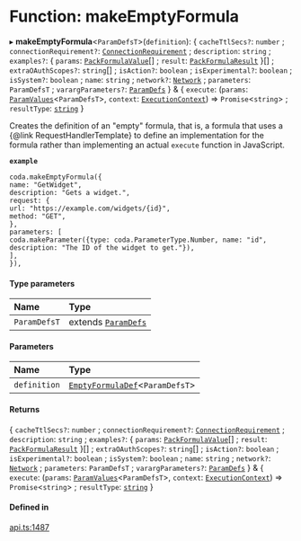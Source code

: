 # Function: makeEmptyFormula

▸ **makeEmptyFormula**<`ParamDefsT`\>(`definition`): { `cacheTtlSecs?`: `number` ; `connectionRequirement?`: [`ConnectionRequirement`](../enums/ConnectionRequirement.md) ; `description`: `string` ; `examples?`: { `params`: [`PackFormulaValue`](../types/PackFormulaValue.md)[] ; `result`: [`PackFormulaResult`](../types/PackFormulaResult.md)  }[] ; `extraOAuthScopes?`: `string`[] ; `isAction?`: `boolean` ; `isExperimental?`: `boolean` ; `isSystem?`: `boolean` ; `name`: `string` ; `network?`: [`Network`](../interfaces/Network.md) ; `parameters`: `ParamDefsT` ; `varargParameters?`: [`ParamDefs`](../types/ParamDefs.md)  } & { `execute`: (`params`: [`ParamValues`](../types/ParamValues.md)<`ParamDefsT`\>, `context`: [`ExecutionContext`](../interfaces/ExecutionContext.md)) => `Promise`<`string`\> ; `resultType`: [`string`](../enums/Type.md#string)  }

Creates the definition of an "empty" formula, that is, a formula that uses a {@link RequestHandlerTemplate}
to define an implementation for the formula rather than implementing an actual `execute` function
in JavaScript.

**`example`**
```
coda.makeEmptyFormula({
name: "GetWidget",
description: "Gets a widget.",
request: {
url: "https://example.com/widgets/{id}",
method: "GET",
},
parameters: [
coda.makeParameter({type: coda.ParameterType.Number, name: "id", description: "The ID of the widget to get."}),
],
}),
```

#### Type parameters

| Name | Type |
| :------ | :------ |
| `ParamDefsT` | extends [`ParamDefs`](../types/ParamDefs.md) |

#### Parameters

| Name | Type |
| :------ | :------ |
| `definition` | [`EmptyFormulaDef`](../interfaces/EmptyFormulaDef.md)<`ParamDefsT`\> |

#### Returns

{ `cacheTtlSecs?`: `number` ; `connectionRequirement?`: [`ConnectionRequirement`](../enums/ConnectionRequirement.md) ; `description`: `string` ; `examples?`: { `params`: [`PackFormulaValue`](../types/PackFormulaValue.md)[] ; `result`: [`PackFormulaResult`](../types/PackFormulaResult.md)  }[] ; `extraOAuthScopes?`: `string`[] ; `isAction?`: `boolean` ; `isExperimental?`: `boolean` ; `isSystem?`: `boolean` ; `name`: `string` ; `network?`: [`Network`](../interfaces/Network.md) ; `parameters`: `ParamDefsT` ; `varargParameters?`: [`ParamDefs`](../types/ParamDefs.md)  } & { `execute`: (`params`: [`ParamValues`](../types/ParamValues.md)<`ParamDefsT`\>, `context`: [`ExecutionContext`](../interfaces/ExecutionContext.md)) => `Promise`<`string`\> ; `resultType`: [`string`](../enums/Type.md#string)  }

#### Defined in

[api.ts:1487](https://github.com/coda/packs-sdk/blob/main/api.ts#L1487)
